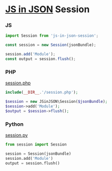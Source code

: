 # [JS in JSON](https://github.com/WebReflection/js-in-json#readme) Session


### JS
```js
import Session from 'js-in-json-session';

const session = new Session(jsonBundle);

session.add('Module');
const output = session.flush();
```


### PHP
[session.php](./php/session.php)
```php
include(__DIR__.'/session.php');

$session = new JSinJSON\Session($jsonBundle);
$session->add('Module');
$output = $session->flush();
```


### Python
[session.py](./python/session.py)
```python
from session import Session

session = Session(jsonBundle)
session.add('Module')
output = session.flush()
```